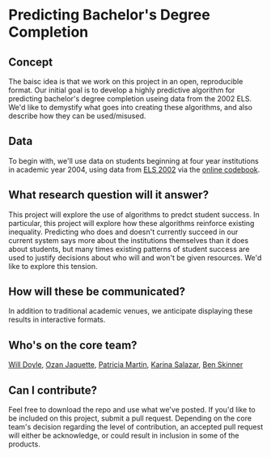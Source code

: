 # Predicting Bachelor's Degree Completion 


## Concept

The baisc idea is that we work on this project in an open, reproducible format. Our
initial goal is to develop a highly predictive algorithm for predicting bachelor's degree completion
useing data from the 2002 ELS. We'd like to demystify what goes into creating these algorithms, and also describe how they can be used/misused. 

## Data
To begin with, we'll use data on students beginning at four year institutions in academic year 2004, using data from [ELS 2002](https://nces.ed.gov/surveys/els2002/) via the [online codebook](https://nces.ed.gov/OnlineCodebook/).


## What research question will it answer?

This project will explore the use of algorithms to predct student success. In particular, this project will explore how these algorithms reinforce existing inequality. Predicting who does and doesn't currently succeed in our current system says more about the institutions themselves than it does about students, but many times existing patterns of student success are used to justify decisions about who will and won't be given resources. We'd like to explore this tension.

## How will these be communicated?

In addition to traditional academic venues, we anticipate displaying these results in interactive formats.

## Who's on the core team? 
[Will Doyle](https://peabody.vanderbilt.edu/bio/william-doyle), 
[Ozan Jaquette](https://emraresearch.org/), 
[Patricia Martin](https://emraresearch.org/),
[Karina Salazar](https://www.coe.arizona.edu/karina-g-salazar), 
[Ben Skinner](btskinner.me)

## Can I contribute? 

Feel free to download the repo and use what we've posted. If you'd like to be included on this project, submit a pull request. Depending on the core team's decision regarding the level of contribution, an accepted pull request will either be acknowledge, or could result in inclusion in some of the products. 



